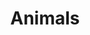 ---
banner:
  content: 'You can set this component to ''display: true'' to show a banner at the
    top of the page.'
  display: false
  heading: This is a place to place urgent information
layout: category
name: animals
owner: CDC
questions:
- can-i-get-covid-19-from-my-pets
- can-animals-carry-the-virus
- can-i-walk-my-dog
- should-avoid-contact-with-pets
- can-i-travel-to-the-us-with-dogs
- what-animals-can-get-covid-19
- can-wild-animals-spread-covid19-to-people-and-pets
- what-should-i-do-if-my-pet-gets-sick
- do-i-need-to-get-my-pet-tested
- if-my-pet-has-been-vaccinated-for-species-specific-cornavirus
- if-my-pet-had-species-specific-coronavirus-are-they-more-likely-to-get-covid-19
- is-it-true-animals-get-their-own-types-of-virus
- are-there-any-approved-products-to-prevent-covid-19-in-animals
- are-there-going-to-be-animal-drug-shortages
- can-bats-in-us-get-covid19-and-spread-it-to-people
- my-pet-has-health-problems
- since-tigers-can-get-infected-should-i-worry-about-my-pet-cat
- what-about-imported-animals-or-animal-products
- are-pets-from-a-shelter-safe
- avoid-animal-adoption-scam
- what-precautions-with-imported-animals
- will-there-be-animal-food-shortages
- is-the-animal-food-supply-safe
- is-hunter-harvested-game-meat-safe-to-eat
- why-are-animals-being-tested-when-people-cant
title: Animals
---